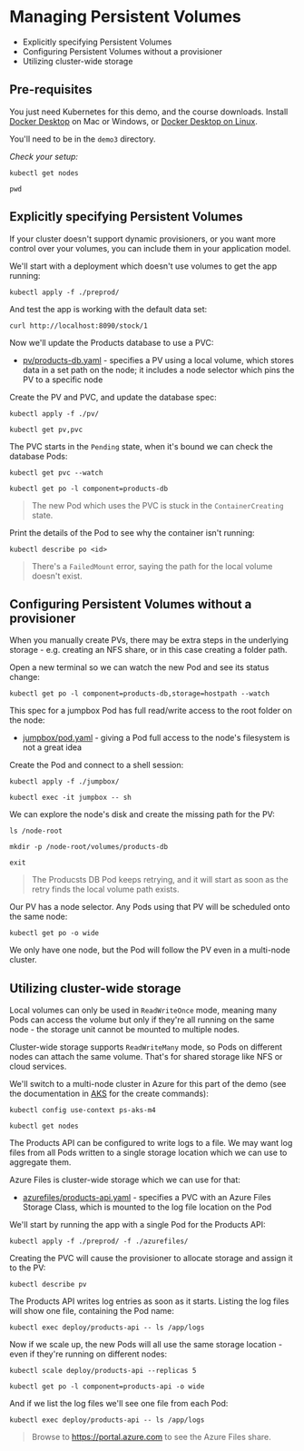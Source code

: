 
# Managing Persistent Volumes

- Explicitly specifying Persistent Volumes
- Configuring Persistent Volumes without a provisioner
- Utilizing cluster-wide storage

## Pre-requisites

You just need Kubernetes for this demo, and the course downloads. Install [Docker Desktop](https://www.docker.com/products/docker-desktop) on Mac or Windows, or [Docker Desktop on Linux](https://docs.docker.com/desktop/linux/).

You'll need to be in the `demo3` directory.

_Check your setup:_

```
kubectl get nodes

pwd
```

## Explicitly specifying Persistent Volumes

If your cluster doesn't support dynamic provisioners, or you want more control over your volumes, you can include them in your application model.

We'll start with a deployment which doesn't use volumes to get the app running:

```
kubectl apply -f ./preprod/
```

And test the app is working with the default data set:

```
curl http://localhost:8090/stock/1
```

Now we'll update the Products database to use a PVC:

- [pv/products-db.yaml](./pv/products-db.yaml) - specifies a PV using a local volume, which stores data in a set path on the node; it includes a node selector which pins the PV to a specific node

Create the PV and PVC, and update the database spec:

```
kubectl apply -f ./pv/

kubectl get pv,pvc
```

The PVC starts in the `Pending` state, when it's bound we can check the database Pods:

```
kubectl get pvc --watch

kubectl get po -l component=products-db
```

> The new Pod which uses the PVC is stuck in the `ContainerCreating` state.

Print the details of the Pod to see why the container isn't running:

```
kubectl describe po <id>
```

> There's a `FailedMount` error, saying the path for the local volume doesn't exist.

## Configuring Persistent Volumes without a provisioner

When you manually create PVs, there may be extra steps in the underlying storage - e.g. creating an NFS share, or in this case creating a folder path.

Open a new terminal so we can watch the new Pod and see its status change:

```
kubectl get po -l component=products-db,storage=hostpath --watch
```

This spec for a jumpbox Pod has full read/write access to the root folder on the node:

- [jumpbox/pod.yaml](./jumpbox/pod.yaml) - giving a Pod full access to the node's filesystem is not a great idea

Create the Pod and connect to a shell session:

```
kubectl apply -f ./jumpbox/

kubectl exec -it jumpbox -- sh
```

We can explore the node's disk and create the missing path for the PV:

```
ls /node-root

mkdir -p /node-root/volumes/products-db

exit
```

> The Producsts DB Pod keeps retrying, and it will start as soon as the retry finds the local volume path exists.

Our PV has a node selector. Any Pods using that PV will be scheduled onto the same node:

```
kubectl get po -o wide
```

We only have one node, but the Pod will follow the PV even in a multi-node cluster.

## Utilizing cluster-wide storage

Local volumes can only be used in `ReadWriteOnce` mode, meaning many Pods can access the volume but only if they're all running on the same node - the storage unit cannot be mounted to multiple nodes.

Cluster-wide storage supports `ReadWriteMany` mode, so Pods on different nodes can attach the same volume. That's for shared storage like NFS or cloud services.

We'll switch to a multi-node cluster in Azure for this part of the demo (see the documentation in [AKS](./aks.md) for the create commands):

```
kubectl config use-context ps-aks-m4

kubectl get nodes
```

The Products API can be configured to write logs to a file. We may want log files from all Pods written to a single storage location which we can use to aggregate them. 

Azure Files is cluster-wide storage which we can use for that:

- [azurefiles/products-api.yaml](./azurefiles/products-api.yaml) - specifies a PVC with an Azure Files Storage Class, which is mounted to the log file location on the Pod

We'll start by running the app with a single Pod for the Products API:

```
kubectl apply -f ./preprod/ -f ./azurefiles/
```

Creating the PVC will cause the provisioner to allocate storage and assign it to the PV:

```
kubectl describe pv
```

The Products API writes log entries as soon as it starts. Listing the log files will show one file, containing the Pod name:

```
kubectl exec deploy/products-api -- ls /app/logs
```

Now if we scale up, the new Pods will all use the same storage location - even if they're running on different nodes:

```
kubectl scale deploy/products-api --replicas 5

kubectl get po -l component=products-api -o wide
```

And if we list the log files we'll see one file from each Pod:

```
kubectl exec deploy/products-api -- ls /app/logs
```

> Browse to https://portal.azure.com to see the Azure Files share.

